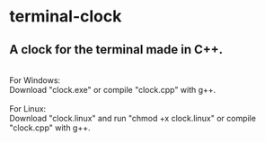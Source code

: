 # terminal-clock

## A clock for the terminal made in C++.<br>
<br>
For Windows:<br>
Download "clock.exe" or compile "clock.cpp" with g++.<br>
<br>
For Linux:<br>
Download "clock.linux" and run "chmod +x clock.linux" or compile "clock.cpp" with g++.<br>
